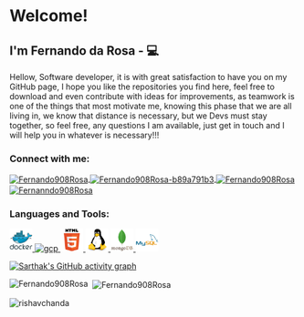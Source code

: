 # Welcome!
## I'm Fernando da Rosa - 💻
Hellow, Software developer, it is with great satisfaction to have you on my GitHub page, I hope you like the repositories you find here, feel free to download and even contribute with ideas for improvements, as teamwork is one of the things that most motivate me, knowing this phase that we are all living in, we know that distance is necessary, but we Devs must stay together, so feel free, any questions I am available, just get in touch and I will help you in whatever is necessary!!!

<h3 align="left">Connect with me:</h3>
<p align="left">
<a href="https://twitter.com/Fernando908Rosa" target="blank">
  <img align="center" src="https://raw.githubusercontent.com/rahuldkjain/github-profile-readme-generator/master/src/images/icons/Social/twitter.svg" alt="Fernando908Rosa" height="30" width="40" />
  </a>
<a href="https://linkedin.com/in/Frenando908Rosa-b89a791b3" target="blank">
  <img align="center" src="https://raw.githubusercontent.com/rahuldkjain/github-profile-readme-generator/master/src/images/icons/Social/linked-in-alt.svg" alt="Fernando908Rosa-b89a791b3" height="30" width="40" />
  </a>
<a href="https://instagram.com/Fernando908Rosa" target="blank"><img align="center" src="https://raw.githubusercontent.com/rahuldkjain/github-profile-readme-generator/master/src/images/icons/Social/instagram.svg" alt="Fernando908Rosa" height="30" width="40" /></a>
<a href="https://www.youtube.com/c/Fernando908Rosa" target="blank"><img align="center" src="https://raw.githubusercontent.com/rahuldkjain/github-profile-readme-generator/master/src/images/icons/Social/youtube.svg" alt="Fernanndo908Rosa" height="30" width="40" /></a>
</p>

<h3 align="left">Languages and Tools:</h3>
<p align="left"> 
  
  
 
 
 
 
 
  </a>
  <a href="https://www.docker.com/" target="_blank" rel="noreferrer"> <img src="https://raw.githubusercontent.com/devicons/devicon/master/icons/docker/docker-original-wordmark.svg" alt="docker" width="40" height="40"/>

  </a>
  <a href="https://cloud.google.com" target="_blank" rel="noreferrer"> <img src="https://www.vectorlogo.zone/logos/google_cloud/google_cloud-icon.svg" alt="gcp" width="40" height="40"/>

  </a>
  <a href="https://www.w3.org/html/" target="_blank" rel="noreferrer"> <img src="https://raw.githubusercontent.com/devicons/devicon/master/icons/html5/html5-original-wordmark.svg" alt="html5" width="40" height="40"/>
  
 
  </a>
  <a href="https://www.linux.org/" target="_blank" rel="noreferrer"> <img src="https://raw.githubusercontent.com/devicons/devicon/master/icons/linux/linux-original.svg" alt="linux" width="40" height="40"/>
  </a>
  <a href="https://www.mongodb.com/" target="_blank" rel="noreferrer"> <img src="https://raw.githubusercontent.com/devicons/devicon/master/icons/mongodb/mongodb-original-wordmark.svg" alt="mongodb" width="40" height="40"/>
  </a>
  <a href="https://www.mysql.com/" target="_blank" rel="noreferrer"> <img src="https://raw.githubusercontent.com/devicons/devicon/master/icons/mysql/mysql-original-wordmark.svg" alt="mysql" width="40" height="40"/>

[![Sarthak's GitHub activity graph](https://activity-graph.herokuapp.com/graph?username=Fernando908Rosa&&theme=xcode)](https://github.com/rishavchanda)

<p><img align="left" src="https://github-readme-stats.vercel.app/api/top-langs?username=Fernando908Rosa&show_icons=true&locale=en&layout=compact&theme=tokyonight" alt="Fernando908Rosa" /></p>

<p>&nbsp;
  <img align="center" src="https://github-readme-stats.vercel.app/api?username=Fernando908Rosa&show_icons=true&locale=en&theme=tokyonight" alt="Fernando908Rosa" />
</p>

<p><img align="center" src="https://github-readme-streak-stats.herokuapp.com/?user=Fernando908Rosa&&theme=tokyonight" alt="rishavchanda" /></p>

